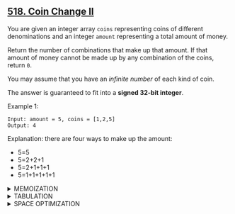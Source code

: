 ## [518. Coin Change II](https://leetcode.com/problems/coin-change-ii/)

You are given an integer array `coins` representing coins of different denominations and an integer `amount` representing a total amount of money.

Return the number of combinations that make up that amount. If that amount of money cannot be made up by any combination of the coins, return `0`.

You may assume that you have an *infinite number* of each kind of coin.

The answer is guaranteed to fit into a **signed 32-bit integer**.

 

Example 1:
```
Input: amount = 5, coins = [1,2,5]
Output: 4
```
Explanation: there are four ways to make up the amount:
- 5=5
- 5=2+2+1
- 5=2+1+1+1
- 5=1+1+1+1+1

<details>
  <summary>MEMOIZATION</summary>
  <br>
  
**Approach:**
- Declare a dp array of size `[n][target+1]`: As there are two changing parameters in the recursive solution, `'ind'` and `'target'`. The maximum value `'ind'` can attain is `(n)`, where n is the size of array and for `'target'` only values between `0` to `target`. 
- The dp array stores the **calculations of subproblems**. Initialize dp array with -1, to indicate that no subproblem has been solved yet.

While encountering an overlapping subproblem: When we come across a subproblem, for which the dp array has value other than -1, it means we have found a subproblem which has been solved before hence it is an overlapping subproblem. No need to calculate it's value again just retrieve the value from dp array and return it.
Store the value of subproblem: Whenever, a subproblem is enocountered and it is not solved yet(the value at this index will be -1 in the dp array), store the calculated value of subproblem in the array.
```cpp
  class Solution {
public:
    int solve(int amount, vector<int>& coins, int i,vector<vector<int>> &dp){
        if(i==0) return (amount % coins[i] == 0);
        if(dp[i][amount]!=-1)return dp[i][amount];
        int notpick = solve(amount,coins,i-1,dp);
        int pick = 0;
        if(coins[i]<= amount)pick= solve(amount - coins[i], coins, i,dp);
        return dp[i][amount] = pick + notpick;
    }
    int change(int amount, vector<int>& coins) {
        int n = coins.size();
        vector<vector<int>> dp(n,vector<int>(amount+1,-1));
        return solve(amount,coins,n-1,dp);
    }
};
```

Time Complexity:O(N*Target)

Space Complexity: O(N*Target)

</details>
<details>
  <summary>TABULATION</summary>
  <br>
  
 **Approach :**
- array of size [n][target+1], initialize it as 0.
- Base Cases: for `'ind'` == `0`, if `T % arr[0] == 0`, initialize the dp array to `1` else initialize it to `0`.
- Iterative Computation Using Loops: first row (`ind = 0`) in the base case, so `ind` variable will move from `1` to `n-1`, whereas `target` variable will move from `0` to `T`(target). Initialize two nested for loops to traverse the dp array ,set the value of each cell in the 2D dp array. Instead of recursive calls, use the dp array itself to find the values of intermediate calculations.
- Returning the answer: At last dp[n-1][target] will hold the solution after the completion of whole process, as we are doing the calculations in bottom-up manner.

```cpp
class Solution {
public:
    int change(int amount, vector<int>& coins) {
        int n = coins.size();
        vector<vector<int>> dp(n,vector<int>(amount+1,0));

        for(int i=0;i<=amount;i++){
            if(i % coins[0] == 0) dp[0][i] = 1;
        }

        for(int i = 1; i<n;i++){
            for(int j  = 0;j<=amount;j++){
                int notpick = dp[i-1][j];
                int pick = 0;
                if(coins[i] <= amount) pick = dp[i][j - coins[i]];
                dp[i][j] = pick + notpick;
            }
        }
        return dp[n-1][amount];
    }
};
```
 
</details>
<details>
  <summary>SPACE OPTIMIZATION</summary>
  <br>
 
 **Approach**
-  two arrays `prev` and `cur`. Initialize the `prev` array for the **first element** of the array.
- Fill the `cur` array for present row using nested loops and the same logic discussed in tabulation. If the current element is less than or equal to the target, calculate `take`.
- store the sum of `take` and `not take` in the `cur` array.
- Update `prev` with `cur`, get the minimum number of coins needed for the target sum stored in `prev[Target]`.
```cpp
class Solution {
public:
    int change(int amount, vector<int>& coins) {
        int n = coins.size();
        vector<int> prev(amount+1,0);

        for(int i=0 ; i<=amount ; i++){
            if(i % coins[0] == 0) prev[i] = 1;
        }

        for(int i = 1; i<n;i++){
            vector<int> cur(amount+1,0);
            for(int j  = 0;j<=amount;j++){
                int notpick = prev[j];
                int pick = 0;
                if(coins[i] <= amount) pick = cur[j - coins[i]];
                cur[j] = pick + notpick;
            }
            prev=cur;
        }
        return prev[amount];
    }
}; 
```
</details>
